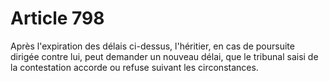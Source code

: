 # Article 798

Après l'expiration des délais ci-dessus, l'héritier, en cas de poursuite dirigée contre lui, peut demander un nouveau délai, que le tribunal saisi de la contestation accorde ou refuse suivant les circonstances.
